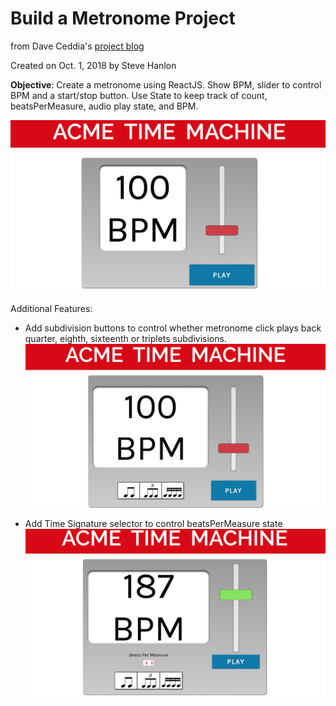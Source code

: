 # Build a Metronome Project
from Dave Ceddia's [project blog](https://daveceddia.com/react-practice-projects/)

Created on Oct. 1, 2018 by Steve Hanlon

**Objective**: Create a metronome using ReactJS.  Show BPM, slider to control BPM and a start/stop button.  Use State to keep track of count, beatsPerMeasure, audio play state, and BPM.

![MVP Screenshot](./screenshots/MVP_screenshot.png)

Additional Features:
- Add subdivision buttons to control whether metronome click plays back quarter, eighth, sixteenth or triplets subdivisions.
![Subdivision buttons](./screenshots/subDivBtnArea.png)

- Add Time Signature selector to control beatsPerMeasure state
![Time Signature Selector](./screenshots/screen_w_timesigselect.png)
